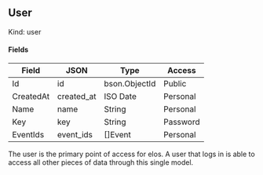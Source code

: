 User
----

Kind: user

#### Fields
| Field         | JSON          | Type          | Access    |
| ------------- | ------------- | ------------- | --------- |
| Id            | id            | bson.ObjectId | Public    |
| CreatedAt     | created_at    | ISO Date      | Personal  |
| Name          | name          | String        | Personal  |
| Key           | key           | String        | Password  |
| EventIds      | event_ids     | []Event       | Personal  |

The user is the primary point of access for elos. A user that logs in is able to access all other pieces of data through this single model.

